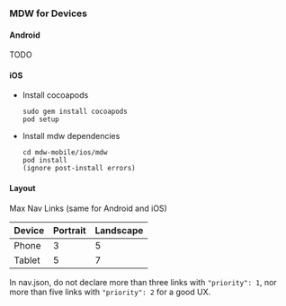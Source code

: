 ### MDW for Devices

#### Android
TODO

#### iOS
 - Install cocoapods
   ```
   sudo gem install cocoapods
   pod setup
   ```
 - Install mdw dependencies
   ```
   cd mdw-mobile/ios/mdw
   pod install
   (ignore post-install errors)
   ```

#### Layout
Max Nav Links (same for Android and iOS)

  Device          | Portrait       |Landscape       |
  ----------------|:---------------|:---------------|
  Phone           | 3              | 5              |
  Tablet          | 5              | 7              |

In nav.json, do not declare more than three links with `"priority": 1`,
nor more than five links with `"priority": 2` for a good UX.
